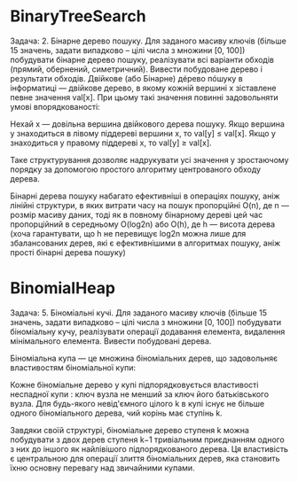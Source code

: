 # BinaryTreeSearch

Задача: 2. Бінарне дерево пошуку. Для заданого масиву ключів (більше 15 значень, задати випадково – цілі числа з множини [0, 100]) побудувати бінарне дерево пошуку, реалізувати всі варіанти обходів (прямий, обернений, симетричний). Вивести побудоване дерево і результати обходів.
Двійкове (або Бінарне) дéрево пóшуку  в інформатиці — двійкове дерево, в якому кожній вершині x зіставлене певне значення val[x]. При цьому такі значення повинні задовольняти умові впорядкованості:

Нехай x — довільна вершина двійкового дерева пошуку. Якщо вершина y знаходиться в лівому піддереві вершини x, то val[y] ≤ val[x].
Якщо у знаходиться у правому піддереві x, то val[y] ≥ val[x].

Таке структурування дозволяє надрукувати усі значення у зростаючому порядку за допомогою простого алгоритму центрованого обходу дерева.

Бінарні дерева пошуку набагато ефективніші в операціях пошуку, аніж лінійні структури, в яких витрати часу на пошук пропорційні O(n), де n — розмір масиву даних, тоді як в повному бінарному дереві цей час пропорційний в середньому O(log2n) або O(h), де h — висота дерева (хоча гарантувати, що h не перевищує log2n можна лише для збалансованих дерев, які є ефективнішими в алгоритмах пошуку, аніж прості бінарні дерева пошуку)
# BinomialHeap

Задача: 5. Біноміальні кучі. Для заданого масиву ключів (більше 15 значень, задати випадково – цілі числа з множини [0, 100]) побудувати біноміальну кучу, реалізувати операції додавання елемента, видалення мінімального елемента. Вивести побудовані дерева. 

Біноміальна купа  — це множина біноміальних дерев, що задовольняє властивостям біноміальної купи:

Кожне біноміальне дерево у купі підпорядковується властивості неспадної купи : ключ вузла не менший за ключ його батьківського вузла. Для будь-якого невід'ємного цілого k в купі існує не більше одного біноміального дерева, чий корінь має ступінь k.

Завдяки своїй структурі, біноміальне дерево ступеня k можна побудувати з двох дерев ступеня k−1 тривіальним приєднанням одного з них до іншого як найлівішого підпорядкованого дерева. Ця властивість є центральною для операції злиття біноміальних дерев, яка становить їхню основну перевагу над звичайними купами. 
